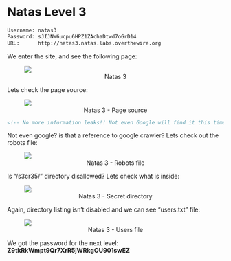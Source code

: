 # Natas Level 3

```bash
Username: natas3
Password: sJIJNW6ucpu6HPZ1ZAchaDtwd7oGrD14
URL:      http://natas3.natas.labs.overthewire.org
```
We enter the site, and see the following page:
<figure>
    <img src="https://raw.githubusercontent.com/sefi-roee/CTFs-Writeups/master/OverTheWire/Natas/images/natas3.png" />
    <div align="center">Natas 3</div>
</figure>

Lets check the page source:
<figure>
    <img src="https://raw.githubusercontent.com/sefi-roee/CTFs-Writeups/master/OverTheWire/Natas/images/natas3-source.png" />
    <div align="center">Natas 3 - Page source</div>
</figure>

```html
<!-- No more information leaks!! Not even Google will find it this time... -->
```

Not even google? is that a reference to google crawler? Lets check out the robots file:
<figure>
    <img src="https://raw.githubusercontent.com/sefi-roee/CTFs-Writeups/master/OverTheWire/Natas/images/natas3-robots.png" />
    <div align="center">Natas 3 - Robots file</div>
</figure>

Is “/s3cr35/” directory disallowed? Lets check what is inside:
<figure>
    <img src="https://raw.githubusercontent.com/sefi-roee/CTFs-Writeups/master/OverTheWire/Natas/images/natas3-secret.png" />
    <div align="center">Natas 3 - Secret directory</div>
</figure>

Again, directory listing isn’t disabled and we can see “users.txt” file:
<figure>
    <img src="https://raw.githubusercontent.com/sefi-roee/CTFs-Writeups/master/OverTheWire/Natas/images/natas3-users-file.png" />
    <div align="center">Natas 3 - Users file</div>
</figure>

We got the password for the next level: **Z9tkRkWmpt9Qr7XrR5jWRkgOU901swEZ**